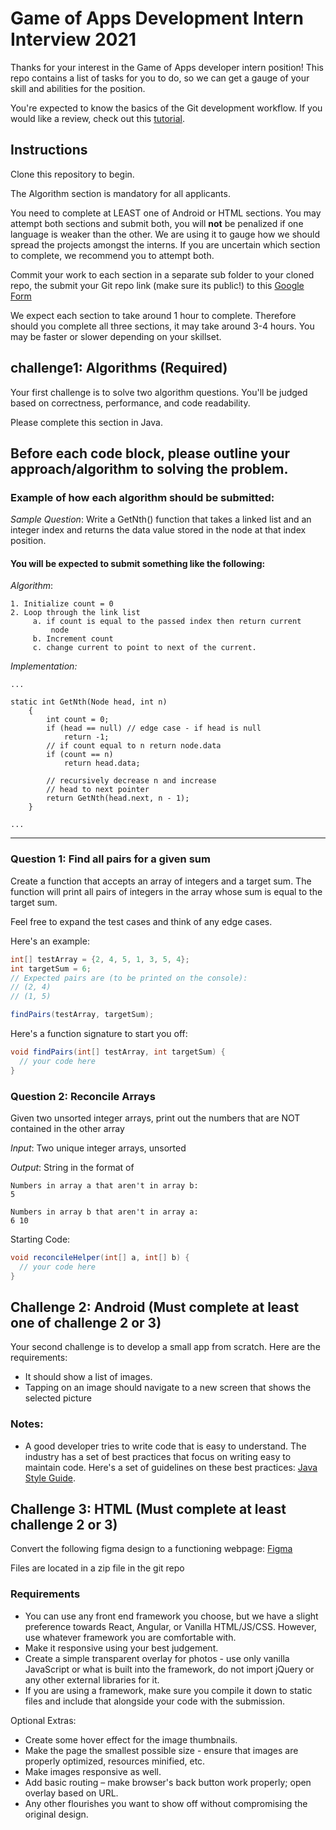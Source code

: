 # Game of Apps Development Intern Interview 2021

Thanks for your interest in the Game of Apps developer intern position! This repo contains a list of tasks for you to do, so we can get a gauge of your skill and abilities for the position.

You're expected to know the basics of the Git development workflow. If you would like a review, check out this [tutorial](https://www.raywenderlich.com/179717/open-source-collaboration-using-git-and-github).

## Instructions

Clone this repository to begin. 

The Algorithm section is mandatory for all applicants.

You need to complete at LEAST one of Android or HTML sections. You may attempt both sections and submit both, you will **not** be penalized if one language is weaker than the other. We are using it to gauge how we should spread the projects amongst the interns. If you are uncertain which section to complete, we recommend you to attempt both.

Commit your work to each section in a separate sub folder to your cloned repo, the submit your Git repo link (make sure its public!) to this [Google Form](https://forms.gle/W6NRZYwk936nEmvY6)

We expect each section to take around 1 hour to complete. Therefore should you complete all three sections, it may take around 3-4 hours. You may be faster or slower depending on your skillset. 


## challenge1: Algorithms (Required)

Your first challenge is to solve two algorithm questions. You'll be judged based on correctness, performance, and code readability. 

Please complete this section in Java.

Before each code block, please outline your approach/algorithm to solving the problem.
---
### Example of how each algorithm should be submitted: 

*Sample Question*: Write a GetNth() function that takes a linked list and an integer index and returns the data value stored in the node at that index position. 

#### You will be expected to submit something like the following:
*Algorithm*:
```
1. Initialize count = 0
2. Loop through the link list
     a. if count is equal to the passed index then return current
         node
     b. Increment count
     c. change current to point to next of the current.
```
*Implementation:*
```
...

static int GetNth(Node head, int n)
    {
        int count = 0;
        if (head == null) // edge case - if head is null
            return -1;
        // if count equal to n return node.data
        if (count == n)
            return head.data;
 
        // recursively decrease n and increase
        // head to next pointer
        return GetNth(head.next, n - 1);
    }

...
```
---
### Question 1: Find all pairs for a given sum

Create a function that accepts an array of integers and a target sum. The function will print all pairs of integers in the array whose sum is equal to the target sum. 

Feel free to expand the test cases and think of any edge cases.

Here's an example:

```java
int[] testArray = {2, 4, 5, 1, 3, 5, 4};
int targetSum = 6;
// Expected pairs are (to be printed on the console):
// (2, 4)
// (1, 5)

findPairs(testArray, targetSum);
```

Here's a function signature to start you off:

```java
void findPairs(int[] testArray, int targetSum) {
  // your code here
}
```

### Question 2: Reconcile Arrays

Given two unsorted integer arrays, print out the numbers that are NOT contained in the other array

*Input*: Two unique integer arrays, unsorted

*Output*: String in the format of 
```
Numbers in array a that aren't in array b: 
5

Numbers in array b that aren't in array a: 
6 10
```

Starting Code:
```java
void reconcileHelper(int[] a, int[] b) {
  // your code here
}
```

## Challenge 2: Android (Must complete at least one of challenge 2 or 3)

Your second challenge is to develop a small app from scratch. Here are the requirements:

- It should show a list of images.
- Tapping on an image should navigate to a new screen that shows the selected picture

### Notes:

- A good developer tries to write code that is easy to understand. The industry has a set of best practices that focus on writing easy to maintain code. Here's a set of guidelines on these best practices: [Java Style Guide](https://github.com/raywenderlich/java-style-guide).

## Challenge 3: HTML (Must complete at least challenge 2 or 3)

Convert the following figma design to a functioning webpage: [Figma](https://www.figma.com/file/cjFsTTzlsFnjW90fkbxloW/GOA-Front-End-Test-Mocks)

Files are located in a zip file in the git repo

### Requirements
* You can use any front end framework you choose, but we have a slight preference towards React, Angular, or Vanilla HTML/JS/CSS. However, use whatever framework you are comfortable with.
* Make it responsive using your best judgement.
* Create a simple transparent overlay for photos - use only vanilla JavaScript or what is built into the framework, do not import jQuery or any other external libraries for it.
* If you are using a framework, make sure you compile it down to static files and include that alongside your code with the submission.

Optional Extras: 
* Create some hover effect for the image thumbnails.
* Make the page the smallest possible size - ensure that images are properly optimized, resources minified, etc.
* Make images responsive as well.
* Add basic routing – make browser's back button work properly; open overlay based on URL.
* Any other flourishes you want to show off without compromising the original design.